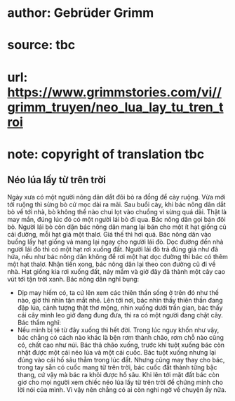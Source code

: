 # author: Gebrüder Grimm
# source: tbc
# url: https://www.grimmstories.com/vi//grimm_truyen/neo_lua_lay_tu_tren_troi
# note: copyright of translation tbc

## Néo lúa lấy từ trên trời 

Ngày xưa có một người nông dân dắt đôi bò ra đồng để cày ruộng. Vừa mới
tới ruộng thì sừng bò cứ mọc dài ra mãi. Sau buổi cày, khi bác nông dân
dắt bò về tới nhà, bò không thể nào chui lọt vào chuồng vì sừng quá
dài.
Thật là may mắn, đúng lúc đó có một người lái bò đi qua. Bác nông dân
gọi bán đôi bò. Người lái bò còn dặn bác nông dân mang lại bán cho một
ít hạt giống củ cải đường, mỗi hạt giá một thalơ. Giá thế thì hơi quá.
Bác nông dân vào buồng lấy hạt giống và mang lại ngay cho người lái đò.
Dọc đường đến nhà người lái đò thì có một hạt rơi xuống đất. Người lái
đò trả đúng giá như đã hứa, nếu như bác nông dân không để rơi một hạt
dọc đường thì bác có thêm một hạt thalơ.
Nhận tiền xong, bác nông dân lại theo con đường cũ đi về nhà. Hạt giống
kia rơi xuống đất, nảy mầm và giờ đây đã thành một cây cao vút tới tận
trời xanh. Bác nông dân nghĩ bụng:
- Dịp may hiếm có, ta cứ lên xem các thiên thần sống ở trên đó như thế
nào, giờ thì nhìn tận mắt nhé.
Lên tới nơi, bác nhìn thấy thiên thần đang đập lúa, cảnh tượng thật thơ
mộng, nhìn xuống dưới trần gian, bác thấy cái cây mình leo giờ đang đung
đưa, thì ra có một người đang chặt cây. Bác thầm nghĩ:
- Nếu mình bị té từ đây xuống thì hết đời.
Trong lúc nguy khốn như vậy, bác chẳng có cách nào khác là bện rơm thành
chão, rơm chỗ nào cũng có, chất cao như núi. Bác thả chão xuống, trước
khi tuột xuống bác còn nhặt được một cái néo lúa và một cái cuốc.
Bác tuột xuống nhưng lại đúng vào cái hố sâu thẳm trong lúc đất. Nhưng
cũng may thay cho bác, trong tay sẵn có cuốc mang từ trên trời, bác cuốc
đất thành từng bậc thang, cứ vậy mà bác ra khỏi được hố sâu.
Khi lên tới mặt đất bác còn giơ cho mọi người xem chiếc néo lúa lấy từ
trên trời để chứng minh cho lời nói của mình. Vì vậy nên chẳng có ai còn
nghi ngờ về chuyện ấy nữa.
